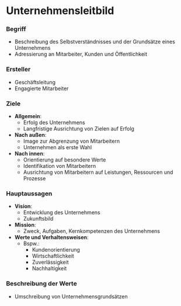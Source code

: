 # Unternehmensleitbild

### Begriff
- Beschreibung des Selbstverständnisses und der Grundsätze eines Unternehmens
- Adressierung an Mitarbeiter, Kunden und Öffentlichkeit

### Ersteller
- Geschäftsleitung
- Engagierte Mitarbeiter

### Ziele
- **Allgemein**:
  - Erfolg des Unternehmens
  - Langfristige Ausrichtung von Zielen auf Erfolg
- **Nach außen**:
  - Image zur Abgrenzung von Mitarbeitern
  - Unternehmen als erste Wahl
- **Nach innen**:
  - Orientierung auf besondere Werte
  - Identifikation von Mitarbeitern
  - Ausrichtung von Mitarbeitern auf Leistungen, Ressourcen und Prozesse
 
### Hauptaussagen
- **Vision**:
  - Entwicklung des Unternehmens
  - Zukunftsbild
- **Mission**:
  - Zweck, Aufgaben, Kernkompetenzen des Unternehmens
- **Werte und Verhaltensweisen**:
  - Bspw.:
    - Kundenorientierung
    - Wirtschaftlichkeit
    - Zuverlässigkeit
    - Nachhaltigkeit

### Beschreibung der Werte
- Umschreibung von Unternehmensgrundsätzen



